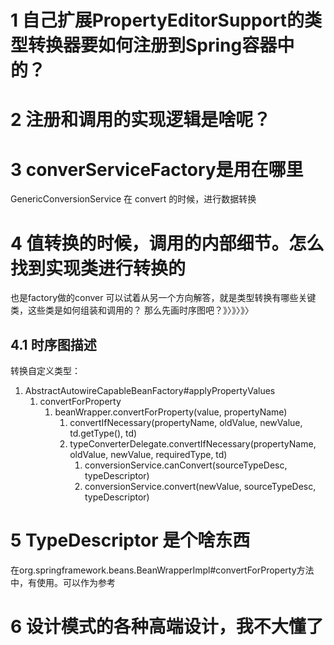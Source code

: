 # 1 自己扩展PropertyEditorSupport的类型转换器要如何注册到Spring容器中的？
# 2 注册和调用的实现逻辑是啥呢？

# 3 converServiceFactory是用在哪里
GenericConversionService 在 convert 的时候，进行数据转换
# 4 值转换的时候，调用的内部细节。怎么找到实现类进行转换的
也是factory做的conver
可以试着从另一个方向解答，就是类型转换有哪些关键类，这些类是如何组装和调用的？
那么先画时序图吧？》〉》〉》〉
## 4.1 时序图描述
转换自定义类型：
1. AbstractAutowireCapableBeanFactory#applyPropertyValues
	1. convertForProperty
		1. beanWrapper.convertForProperty(value, propertyName)
			1. convertIfNecessary(propertyName, oldValue, newValue, td.getType(), td)
			2. typeConverterDelegate.convertIfNecessary(propertyName, oldValue, newValue, requiredType, td)
				1. conversionService.canConvert(sourceTypeDesc, typeDescriptor)
				2. conversionService.convert(newValue, sourceTypeDesc, typeDescriptor)
# 5 TypeDescriptor 是个啥东西
在org.springframework.beans.BeanWrapperImpl#convertForProperty方法中，有使用。可以作为参考
# 6 设计模式的各种高端设计，我不大懂了
